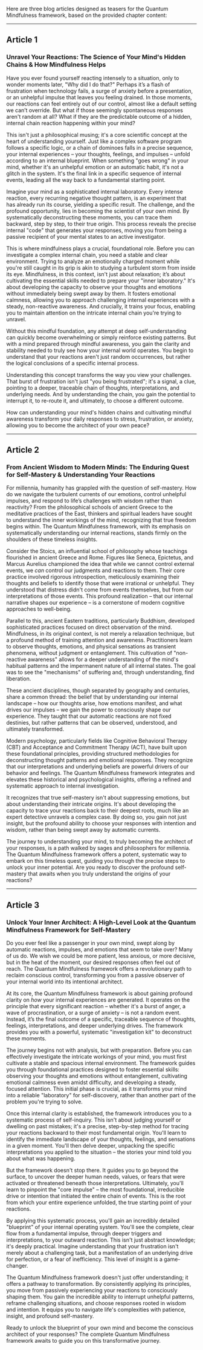 Here are three blog articles designed as teasers for the Quantum Mindfulness framework, based on the provided chapter content:

---

## Article 1

### Unravel Your Reactions: The Science of Your Mind's Hidden Chains & How Mindfulness Helps



Have you ever found yourself reacting intensely to a situation, only to wonder moments later, "Why did I do that?" Perhaps it’s a flash of frustration when technology fails, a surge of anxiety before a presentation, or an unhelpful impulse that leaves you feeling drained. In those moments, our reactions can feel entirely out of our control, almost like a default setting we can’t override. But what if those seemingly spontaneous responses aren't random at all? What if they are the predictable outcome of a hidden, internal chain reaction happening within your mind?

This isn't just a philosophical musing; it's a core scientific concept at the heart of understanding yourself. Just like a complex software program follows a specific logic, or a chain of dominoes falls in a precise sequence, your internal experiences – your thoughts, feelings, and impulses – unfold according to an internal blueprint. When something "goes wrong" in your mind, whether it's an unhelpful emotion or an automatic habit, it's not a glitch in the system. It's the final link in a specific sequence of internal events, leading all the way back to a fundamental starting point.

Imagine your mind as a sophisticated internal laboratory. Every intense reaction, every recurring negative thought pattern, is an experiment that has already run its course, yielding a specific result. The challenge, and the profound opportunity, lies in becoming the scientist of your own mind. By systematically deconstructing these moments, you can trace them backward, step by step, to their true origin. This process reveals the precise internal "code" that generates your responses, moving you from being a passive recipient of your mental states to an active investigator.

This is where mindfulness plays a crucial, foundational role. Before you can investigate a complex internal chain, you need a stable and clear environment. Trying to analyze an emotionally charged moment while you're still caught in its grip is akin to studying a turbulent storm from inside its eye. Mindfulness, in this context, isn't just about relaxation; it’s about cultivating the essential skills needed to prepare your "inner laboratory." It's about developing the capacity to observe your thoughts and emotions without immediately being swept away by them. It fosters emotional calmness, allowing you to approach challenging internal experiences with a steady, non-reactive awareness. And crucially, it trains your focus, enabling you to maintain attention on the intricate internal chain you're trying to unravel.

Without this mindful foundation, any attempt at deep self-understanding can quickly become overwhelming or simply reinforce existing patterns. But with a mind prepared through mindful awareness, you gain the clarity and stability needed to truly see how your internal world operates. You begin to understand that your reactions aren't just random occurrences, but rather the logical conclusions of a specific internal process.

Understanding this concept transforms the way you view your challenges. That burst of frustration isn't just "you being frustrated"; it's a signal, a clue, pointing to a deeper, traceable chain of thoughts, interpretations, and underlying needs. And by understanding the chain, you gain the potential to interrupt it, to re-route it, and ultimately, to choose a different outcome.

How can understanding your mind's hidden chains and cultivating mindful awareness transform your daily responses to stress, frustration, or anxiety, allowing you to become the architect of your own peace?

---

## Article 2

### From Ancient Wisdom to Modern Minds: The Enduring Quest for Self-Mastery & Understanding Your Reactions



For millennia, humanity has grappled with the question of self-mastery. How do we navigate the turbulent currents of our emotions, control unhelpful impulses, and respond to life’s challenges with wisdom rather than reactivity? From the philosophical schools of ancient Greece to the meditative practices of the East, thinkers and spiritual leaders have sought to understand the inner workings of the mind, recognizing that true freedom begins within. The Quantum Mindfulness framework, with its emphasis on systematically understanding our internal reactions, stands firmly on the shoulders of these timeless insights.

Consider the Stoics, an influential school of philosophy whose teachings flourished in ancient Greece and Rome. Figures like Seneca, Epictetus, and Marcus Aurelius championed the idea that while we cannot control external events, we *can* control our judgments and reactions to them. Their core practice involved rigorous introspection, meticulously examining their thoughts and beliefs to identify those that were irrational or unhelpful. They understood that distress didn't come from events themselves, but from our interpretations of those events. This profound realization – that our internal narrative shapes our experience – is a cornerstone of modern cognitive approaches to well-being.

Parallel to this, ancient Eastern traditions, particularly Buddhism, developed sophisticated practices focused on direct observation of the mind. Mindfulness, in its original context, is not merely a relaxation technique, but a profound method of training attention and awareness. Practitioners learn to observe thoughts, emotions, and physical sensations as transient phenomena, without judgment or entanglement. This cultivation of "non-reactive awareness" allows for a deeper understanding of the mind's habitual patterns and the impermanent nature of all internal states. The goal was to see the "mechanisms" of suffering and, through understanding, find liberation.

These ancient disciplines, though separated by geography and centuries, share a common thread: the belief that by understanding our internal landscape – how our thoughts arise, how emotions manifest, and what drives our impulses – we gain the power to consciously shape our experience. They taught that our automatic reactions are not fixed destinies, but rather patterns that can be observed, understood, and ultimately transformed.

Modern psychology, particularly fields like Cognitive Behavioral Therapy (CBT) and Acceptance and Commitment Therapy (ACT), have built upon these foundational principles, providing structured methodologies for deconstructing thought patterns and emotional responses. They recognize that our interpretations and underlying beliefs are powerful drivers of our behavior and feelings. The Quantum Mindfulness framework integrates and elevates these historical and psychological insights, offering a refined and systematic approach to internal investigation.

It recognizes that true self-mastery isn't about suppressing emotions, but about understanding their intricate origins. It's about developing the capacity to trace your reactions back to their deepest roots, much like an expert detective unravels a complex case. By doing so, you gain not just insight, but the profound ability to choose your responses with intention and wisdom, rather than being swept away by automatic currents.

The journey to understanding your mind, to truly becoming the architect of your responses, is a path walked by sages and philosophers for millennia. The Quantum Mindfulness framework offers a potent, systematic way to embark on this timeless quest, guiding you through the precise steps to unlock your inner potential. Are you ready to discover the profound self-mastery that awaits when you truly understand the origins of your reactions?

---

## Article 3

### Unlock Your Inner Architect: A High-Level Look at the Quantum Mindfulness Framework for Self-Mastery



Do you ever feel like a passenger in your own mind, swept along by automatic reactions, impulses, and emotions that seem to take over? Many of us do. We wish we could be more patient, less anxious, or more decisive, but in the heat of the moment, our desired responses often feel out of reach. The Quantum Mindfulness framework offers a revolutionary path to reclaim conscious control, transforming you from a passive observer of your internal world into its intentional architect.

At its core, the Quantum Mindfulness framework is about gaining profound clarity on *how* your internal experiences are generated. It operates on the principle that every significant reaction – whether it's a burst of anger, a wave of procrastination, or a surge of anxiety – is not a random event. Instead, it’s the final outcome of a specific, traceable sequence of thoughts, feelings, interpretations, and deeper underlying drives. The framework provides you with a powerful, systematic "investigation kit" to deconstruct these moments.

The journey begins not with analysis, but with preparation. Before you can effectively investigate the intricate workings of your mind, you must first cultivate a stable and spacious internal environment. The framework guides you through foundational practices designed to foster essential skills: observing your thoughts and emotions without entanglement, cultivating emotional calmness even amidst difficulty, and developing a steady, focused attention. This initial phase is crucial, as it transforms your mind into a reliable "laboratory" for self-discovery, rather than another part of the problem you're trying to solve.

Once this internal clarity is established, the framework introduces you to a systematic process of self-inquiry. This isn't about judging yourself or dwelling on past mistakes; it's a precise, step-by-step method for tracing your reactions backward to their most fundamental origin. You'll learn to identify the immediate landscape of your thoughts, feelings, and sensations in a given moment. You'll then delve deeper, unpacking the specific interpretations you applied to the situation – the stories your mind told you about what was happening.

But the framework doesn't stop there. It guides you to go beyond the surface, to uncover the deeper human needs, values, or fears that were activated or threatened beneath those interpretations. Ultimately, you'll learn to pinpoint the "core impulse" – the most foundational, irreducible drive or intention that initiated the entire chain of events. This is the root from which your entire experience unfolded, the true starting point of your reactions.

By applying this systematic process, you'll gain an incredibly detailed "blueprint" of your internal operating system. You'll see the complete, clear flow from a fundamental impulse, through deeper triggers and interpretations, to your outward reaction. This isn't just abstract knowledge; it's deeply practical. Imagine understanding that your frustration isn't merely about a challenging task, but a manifestation of an underlying drive for perfection, or a fear of inefficiency. This level of insight is a game-changer.

The Quantum Mindfulness framework doesn't just offer understanding; it offers a pathway to transformation. By consistently applying its principles, you move from passively experiencing your reactions to consciously shaping them. You gain the incredible ability to interrupt unhelpful patterns, reframe challenging situations, and choose responses rooted in wisdom and intention. It equips you to navigate life's complexities with patience, insight, and profound self-mastery.

Ready to unlock the blueprint of your own mind and become the conscious architect of your responses? The complete Quantum Mindfulness framework awaits to guide you on this transformative journey.